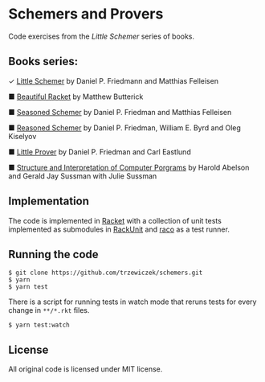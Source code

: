 # Schemers and Provers

Code exercises from the *Little Schemer* series of books. 


## Books series:

✓ [Little Schemer](https://mitpress.mit.edu/books/little-schemer)
  by Daniel P. Friedmann and Matthias Felleisen
  
■ [Beautiful Racket](https://beautifulracket.com/)
  by Matthew Butterick

■ [Seasoned Schemer](https://mitpress.mit.edu/books/seasoned-schemer)
  by Daniel P. Friedman and Matthias Felleisen

■ [Reasoned Schemer](https://mitpress.mit.edu/books/reasoned-schemer)
  by Daniel P. Friedman, William E. Byrd and Oleg Kiselyov

■ [Little Prover](https://mitpress.mit.edu/books/little-prover)
  by Daniel P. Friedman and Carl Eastlund

■ [Structure and Interpretation of Computer Porgrams](https://mitpress.mit.edu/sicp/)
  by Harold Abelson and Gerald Jay Sussman with Julie Sussman 


## Implementation

The code is implemented in [Racket](https://racket-lang.org/) with 
a collection of unit tests implemented as submodules in
[RackUnit](https://docs.racket-lang.org/rackunit/) and
[raco](https://docs.racket-lang.org/raco) as a test runner. 


## Running the code

```{bash}
$ git clone https://github.com/trzewiczek/schemers.git
$ yarn
$ yarn test
```

There is a script for running tests in watch mode that reruns tests for
every change in `**/*.rkt` files. 

```{bash}
$ yarn test:watch
```

## License

All original code is licensed under MIT license. 

